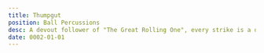 ```yaml
---
title: Thumpgut
position: Ball Percussions
desc: A devout follower of "The Great Rolling One", every strike is a divine message.
date: 0002-01-01
---
```

